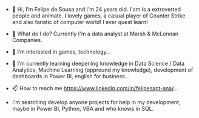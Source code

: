 - 👋 Hi, I’m Felipe de Sousa and i'm 24 years old. I'am is a extroverted people and animate. I lovely games, a casual player of Counter Strike and also fanatic of computer world! I ever quest learn!

- 👀 What do I do?
      Currently I'm a data analyst at Marsh & McLennan Companies.

- 👀 I’m interested in games, technology...
- 🌱 I’m currently learning deepening knowledge in Data Science / Data Analytics, Machine Learning (appround my knowledge), development of dashboards in Power BI, english for business...
- 📫 How to reach me https://www.linkedin.com/in/felipesant-ana/...

- I'm searching develop anyone projects for help in my development, maybe in Power BI, Python, VBA and who knows in SQL.

<!---
FelipeSan7/FelipeSan7 is a ✨ special ✨ repository because its `README.md` (this file) appears on your GitHub profile.
You can click the Preview link to take a look at your changes.
--->
